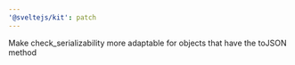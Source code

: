 ```yaml
---
'@sveltejs/kit': patch
---
```


Make check_serializability more adaptable for objects that have the toJSON method
